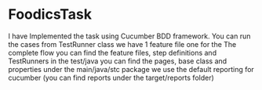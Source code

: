 # FoodicsTask
I have Implemented the task using Cucumber BDD framework.
You can run the cases from TestRunner class
we have 1 feature file one for the The complete flow
you can find the feature files, step definitions and TestRunners in the test/java
you can find the pages, base class and properties under the main/java/stc package
we use the default reporting for cucumber (you can find reports under the target/reports folder)

